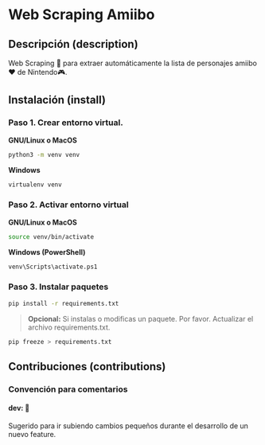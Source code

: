 # Web Scraping Amiibo

## Descripción (description)

Web Scraping 🚀 para extraer automáticamente la lista de personajes amiibo ♥️ de Nintendo🎮.

## Instalación (install)

### Paso 1. Crear entorno virtual.

**GNU/Linux o MacOS**

```bash
python3 -m venv venv
```

**Windows**

```bash
virtualenv venv
```

### Paso 2. Activar entorno virtual

**GNU/Linux o MacOS**

```bash
source venv/bin/activate
```

**Windows (PowerShell)**

```bash
venv\Scripts\activate.ps1
```

### Paso 3. Instalar paquetes

```bash
pip install -r requirements.txt
```

> **Opcional:** Si instalas o modificas un paquete. Por favor. Actualizar el archivo requirements.txt.

```bash
pip freeze > requirements.txt
```

## Contribuciones (contributions)

### Convención para comentarios

#### dev: 🚀

Sugerido para ir subiendo cambios pequeños durante el desarrollo de un nuevo feature.
